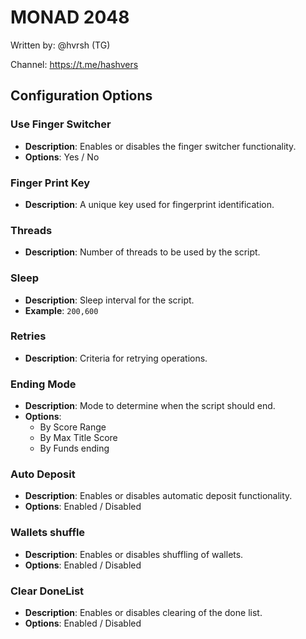 # MONAD 2048
Written by: @hvrsh (TG)

Channel: https://t.me/hashvers
## Configuration Options

### Use Finger Switcher
- **Description**: Enables or disables the finger switcher functionality.
- **Options**: Yes / No

### Finger Print Key
- **Description**: A unique key used for fingerprint identification.

### Threads
- **Description**: Number of threads to be used by the script.

### Sleep
- **Description**: Sleep interval for the script.
- **Example**: `200,600`

### Retries
- **Description**: Criteria for retrying operations.

### Ending Mode
- **Description**: Mode to determine when the script should end.
- **Options**: 
  - By Score Range
  - By Max Title Score
  - By Funds ending

### Auto Deposit
- **Description**: Enables or disables automatic deposit functionality.
- **Options**: Enabled / Disabled

### Wallets shuffle
- **Description**: Enables or disables shuffling of wallets.
- **Options**: Enabled / Disabled

### Clear DoneList
- **Description**: Enables or disables clearing of the done list.
- **Options**: Enabled / Disabled
